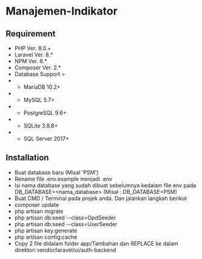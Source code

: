 # Manajemen-Indikator

## Requirement
- PHP Ver. 8.0.+
- Laravel Ver. 8.*
- NPM Ver. 8.*
- Composer Ver. 2.*
- Database Support =
- - MariaDB 10.2+ 
- - MySQL 5.7+ 
- - PostgreSQL 9.6+
- - SQLite 3.8.8+
- - SQL Server 2017+ 

## Installation
- Buat database baru (Misal 'PSM')
- Rename file .env.example menjadi .env
- Isi nama database yang sudah dibuat sebelumnya kedalam file env pada DB_DATABASE=<nama_database> (Misal : DB_DATABASE=PSM)
- Buat CMD / Terminal pada projek anda. Dan jalankan langkah berikut
- composer update 
- php artisan migrate
- php artisan db:seed --class=OpdSeeder
- php artisan db:seed --class=UserSeeder
- php artisan key:generate
- php artisan config:cache
- Copy 2 file didalam folder app/Tambahan dan REPLACE ke dalam direktori vendor/laravel/ui/auth-backend

